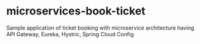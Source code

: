 # microservices-book-ticket
Sample application of ticket booking with microservice architecture  having API Gateway, Eureka, Hystric, Spring Cloud Config
